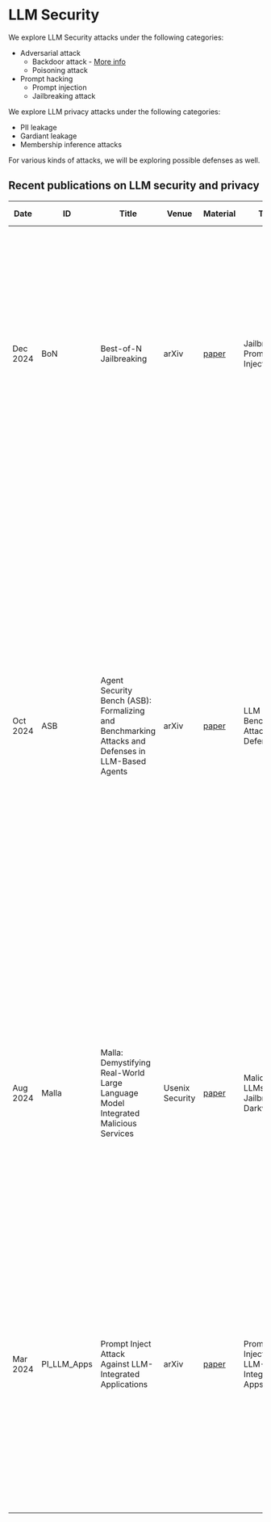 # LLM Security

We explore LLM Security attacks under the following categories:
* Adversarial attack
  * Backdoor attack - [More info](backdoor.md)
  * Poisoning attack
* Prompt hacking
  * Prompt injection
  * Jailbreaking attack
 
We explore LLM privacy attacks under the following categories:
* PII leakage
* Gardiant leakage
* Membership inference attacks

For various kinds of attacks, we will be exploring possible defenses as well.

## Recent publications on LLM security and privacy

| Date | ID | Title | Venue | Material | Tags | Short Summary | Summary | 
| --- | --- | --- | --- | --- | --- | --- | --- |
| Dec 2024 | BoN | Best-of-N Jailbreaking | arXiv | [paper](https://arxiv.org/abs/2412.03556) | Jailbreaking, Prompt Injection | Best-of-N (BoN) algorithm that jailbreaks frontier multi-modal models. It works by repeatedly sampling variations of a prompt with a combination of augmentations such as random shuffling or capitalization for textual prompts, until a harmful response is elicited. ASR of 89% on GPT-4o and 78% on Claude 3.5. | [Summary](bon.md) |
| Oct 2024 | ASB | Agent Security Bench (ASB): Formalizing and Benchmarking Attacks and Defenses in LLM-Based Agents | arXiv | [paper](https://arxiv.org/pdf/2410.02644) | LLM Agents, Benchmark, Attacks, Defenses | This paper introduces a comprehensive LLM agent evaluation framework called ASB (Agent Security Bench). It explores 10 scenarios (e.g., e-commerce, finance, autonomous driving), 10 agents targeting scenarios, 400+ tools, 23 types of attacks and defenses and 8 evaluation metrics. They benchmark 10 prompt injection attacks, a memory poisoning attack, a novel plan-of-thought backdoor attack, a mixed attack and corresponding defenses across 13 LLMs. It is concerning that GPT-4 models are among the highest ASRs (attack success rate). | |
| Aug 2024 | Malla | Malla: Demystifying Real-World Large Language Model Integrated Malicious Services | Usenix Security | [paper](https://www.usenix.org/system/files/usenixsecurity24-lin-zilong.pdf) | Malicious LLMs, Jailbreaking, Darkweb | This paper studies 212 LLM powered malicious services. These services used 8 different LLMs and 182 prompts to circumvent the protective measures of public LLM APIs. They report the abuse of uncensored LLMs and the exploitation of public LLM APIs through jailbreak prompts. | |
| Mar 2024 | PI_LLM_Apps | Prompt Inject Attack Against LLM-Integrated Applications | arXiv | [paper](https://arxiv.org/pdf/2306.05499) | Prompt Injection, LLM-Integrated Apps | Similar to SQL inject attacks, the core idea of this work is to inject prompts that the integrated LLM thinks as a question not as a payload. The attack works in the blackbox setting where they encapsulate previous commands and inject malicious prompt as a new command. They found that 31 out of 36 LLM integrated apps are susceptible to this attack. | |
